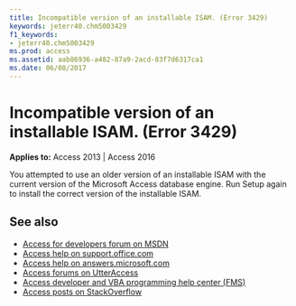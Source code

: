 ```yaml
---
title: Incompatible version of an installable ISAM. (Error 3429)
keywords: jeterr40.chm5003429
f1_keywords:
- jeterr40.chm5003429
ms.prod: access
ms.assetid: aab86936-a482-87a9-2acd-83f7d6317ca1
ms.date: 06/08/2017
---
```



# Incompatible version of an installable ISAM. (Error 3429)

  

**Applies to:** Access 2013 | Access 2016

You attempted to use an older version of an installable ISAM with the current version of the Microsoft Access database engine. Run Setup again to install the correct version of the installable ISAM.

## See also

- [Access for developers forum on MSDN](https://social.msdn.microsoft.com/Forums/office/en-US/home?forum=accessdev)
- [Access help on support.office.com](https://support.office.com/search/results?query=Access)
- [Access help on answers.microsoft.com](https://answers.microsoft.com/en-us/msoffice/forum?page=1&;tab=question&;status=all&;auth=1)
- [Access forums on UtterAccess](http://www.utteraccess.com/forum/index.php?act=idx)
- [Access developer and VBA programming help center (FMS)](http://www.fmsinc.com/MicrosoftAccess/developer/)
- [Access posts on StackOverflow](https://stackoverflow.com/questions/tagged/ms-access)
